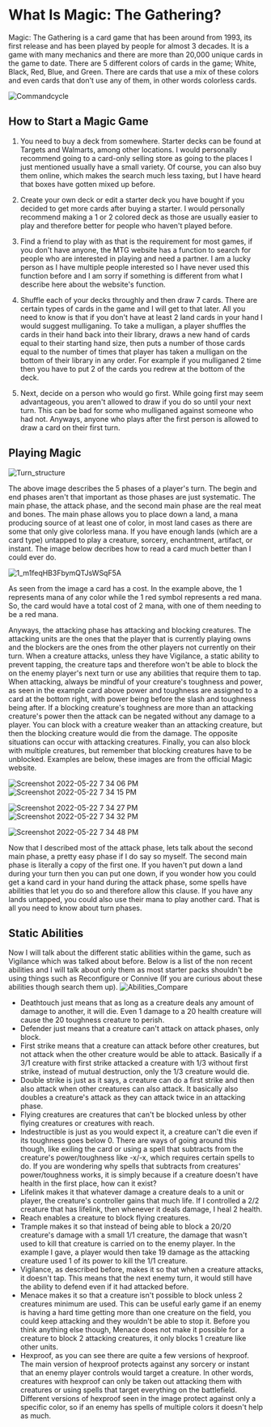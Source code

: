 # What Is Magic: The Gathering?

Magic: The Gathering is a card game that has been around from 1993, its first release and has been played by people for almost 3 decades. It is a game with many mechanics and there are more than 20,000 unique cards in the game to date. There are 5 different colors of cards in the game; White, Black, Red, Blue, and Green. There are cards that use a mix of these colors and even cards that don't use any of them, in other words colorless cards.

![Commandcycle](https://user-images.githubusercontent.com/105888980/169730913-5e032002-1be6-439f-a898-79bfd6416e8d.jpg)


## How to Start a Magic Game

1. You need to buy a deck from somewhere. Starter decks can be found at Targets and Walmarts, among other locations. I would personally recommend going to a card-only selling store as going to the places I just mentioned usually have a small variety. Of course, you can also buy them online, which makes the search much less taxing, but I have heard that boxes have gotten mixed up before.

2. Create your own deck or edit a starter deck you have bought if you decided to get more cards after buying a starter. I would personally recommend making a 1 or 2 colored deck as those are usually easier to play and therefore better for people who haven't played before.

3. Find a friend to play with as that is the requirement for most games, if you don't have anyone, the MTG website has a function to search for people who are interested in playing and need a partner. I am a lucky person as I have multiple people interested so I have never used this function before and I am sorry if something is different from what I describe here about the website's function.

4. Shuffle each of your decks throughly and then draw 7 cards. There are certain types of cards in the game and I will get to that later. All you need to know is that if you don't have at least 2 land cards in your hand I would suggest mulliganing. To take a mulligan, a player shuffles the cards in their hand back into their library, draws a new hand of cards equal to their starting hand size, then puts a number of those cards equal to the number of times that player has taken a mulligan on the bottom of their library in any order. For example if you mulliganed 2 time then you have to put 2 of the cards you redrew at the bottom of the deck.

5. Next, decide on a person who would go first. While going first may seem advantageous, you aren't allowed to draw if you do so until your next turn. This can be bad for some who mulliganed against someone who had not. Anyways, anyone who plays after the first person is allowed to draw a card on their first turn.

## Playing Magic 

![Turn_structure](https://user-images.githubusercontent.com/105888980/169732054-2057c0e1-4c88-445c-8f80-59998cd9a3ec.jpeg)

The above image describes the 5 phases of a player's turn. The begin and end phases aren't that important as those phases are just systematic. The main phase, the attack phase, and the second main phase are the real meat and bones. The main phase allows you to place down a land, a mana producing source of at least one of color, in most land cases as there are some that only give colorless mana. If you have enough lands (which are a card type) untapped to play a creature, sorcery, enchantment, artifact, or instant. The image below decribes how to read a card much better than I could ever do.

![1_m1feqHB3FbymQTJsWSqF5A](https://user-images.githubusercontent.com/105888980/169731458-dec41028-0f31-4361-b90e-aaf8e3bdcda8.jpg)

As seen from the image a card has a cost. In the example above, the 1 represents mana of any color while the 1 red symbol represents a red mana. So, the card would have a total cost of 2 mana, with one of them needing to be a red mana. 

Anyways, the attacking phase has attacking and blocking creatures. The attacking units are the ones that the player that is currently playing owns and the blockers are the ones from the other players not currently on their turn. When a creature attacks, unless they have Vigilance, a static ability to prevent tapping, the creature taps and therefore won't be able to block the on the enemy player's next turn or use any abilities that require them to tap. When attacking, always be mindful of your creature's toughness and power, as seen in the example card above power and toughness are assigned to a card at the bottom right, with power being before the slash and toughness being after. If a blocking creature's toughness are more than an attacking creature's power then the attack can be negated without any damage to a player. You can block with a creature weaker than an attacking creature, but then the blocking creature would die from the damage. The opposite situations can occur with attacking creatures. Finally, you can also block with multiple creatures, but remember that blocking creatures have to be unblocked. Examples are below, these images are from the official Magic website.

![Screenshot 2022-05-22 7 34 06 PM](https://user-images.githubusercontent.com/105888980/169825302-77d748b2-7834-4841-b0d5-4c0151de146e.png)
![Screenshot 2022-05-22 7 34 15 PM](https://user-images.githubusercontent.com/105888980/169825365-478e9290-065f-49ea-9ad8-7c745c4e2468.png)

![Screenshot 2022-05-22 7 34 27 PM](https://user-images.githubusercontent.com/105888980/169825381-828f721f-1bec-40e8-9f95-eb76dbf5cfab.png)
![Screenshot 2022-05-22 7 34 32 PM](https://user-images.githubusercontent.com/105888980/169825393-3df1445e-c24d-4c79-9dd9-b9fa9e189021.png)

![Screenshot 2022-05-22 7 34 48 PM](https://user-images.githubusercontent.com/105888980/169825405-b413418b-e4bf-41f6-b5be-a217ee17843d.png)

Now that I described most of the attack phase, lets talk about the second main phase, a pretty easy phase if I do say so myself. The second main phase is literally a copy of the first one. If you haven't put down a land during your turn then you can put one down, if you wonder how you could get a kand card in your hand during the attack phase, some spells have abilities that let you do so and therefore allow this clause. If you have any lands untapped, you could also use their mana to play another card. That is all you need to know about turn phases.

## Static Abilities

Now I will talk about the different static abilities within the game, such as Vigilance which was talked about before. Below is a list of the non recent abilities and I will talk about only them as most starter packs shouldn't be using things such as Reconfigure or Connive (If you are curious about these abilities though search them up).
![Abilities_Compare](https://user-images.githubusercontent.com/105888980/169826869-b9c16972-2b54-4291-aad7-ee95fa75aa95.jpeg)

- Deathtouch just means that as long as a creature deals any amount of damage to another, it will die. Even 1 damage to a 20 health creature will cause the 20 toughness creature to perish.
- Defender just means that a creature can't attack on attack phases, only block.
- First strike means that a creature can attack before other creatures, but not attack when the other creature would be able to attack. Basically if a 3/1 creature with first strike attacked a creature with 1/3 without first strike, instead of mutual destruction, only the 1/3 creature would die.
- Double strike is just as it says, a creature can do a first strike and then also attack when other creatures can also attack. It basically also doubles a creature's attack as they can attack twice in an attacking phase.
- Flying creatures are creatures that can't be blocked unless by other flying creatures or creatures with reach.
- Indestructible is just as you would expect it, a creature can't die even if its toughness goes below 0. There are ways of going around this though, like exiling the card or using a spell that subtracts from the creature's power/toughness like -x/-x, which requires certain spells to do. If you are wondering why spells that subtracts from creatures' power/toughness works, it is simply because if a creature doesn't have health in the first place, how can it exist?
- Lifelink makes it that whatever damage a creature deals to a unit or player, the creature's controller gains that much life. If I controlled a 2/2 creature that has lifelink, then whenever it deals damage, I heal 2 health.
- Reach enables a creature to block flying creatures.
- Trample makes it so that instead of being able to block a 20/20 creature's damage with a small 1/1 creature, the damage that wasn't used to kill that creature is carried on to the enemy player. In the example I gave, a player would then take 19 damage as the attacking creature used 1 of its power to kill the 1/1 creature.
- Vigilance, as described before, makes it so that when a creature attacks, it doesn't tap. This means that the next enemy turn, it would still have the ability to defend even if it had attacked before.
- Menace makes it so that a creature isn't possible to block unless 2 creatures minimum are used. This can be useful early game if an enemy is having a hard time getting more than one creature on the field, you could keep attacking and they wouldn't be able to stop it. Before you think anything else though, Menace does not make it possible for a creature to block 2 attacking creatures, it only blocks 1 creature like other units.
- Hexproof, as you can see there are quite a few versions of hexproof. The main version of hexproof protects against any sorcery or instant that an enemy player controls would target a creature. In other words, creatures with hexproof can only be taken out attacking them with creatures or using spells that target everything on the battlefield. Different versions of hexproof seen in the image protect against only a specific color, so if an enemy has spells of multiple colors it doesn't help as much.

